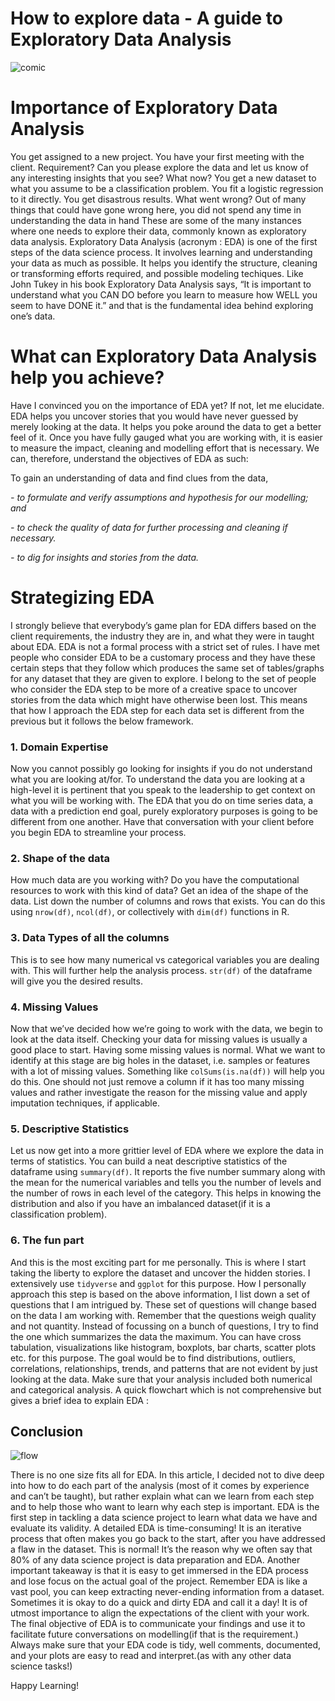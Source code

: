 How to explore data - A guide to Exploratory Data Analysis
================

![comic](https://user-images.githubusercontent.com/29751013/196309244-d76663bd-cfa5-4919-9b8e-af4694b789ff.png#center)

# Importance of Exploratory Data Analysis

You get assigned to a new project. You have your first meeting with the
client. Requirement? Can you please explore the data and let us know of
any interesting insights that you see? What now? You get a new dataset
to what you assume to be a classification problem. You fit a logistic
regression to it directly. You get disastrous results. What went wrong?
Out of many things that could have gone wrong here, you did not spend
any time in understanding the data in hand These are some of the many
instances where one needs to explore their data, commonly known as
exploratory data analysis. Exploratory Data Analysis (acronym : EDA) is
one of the first steps of the data science process. It involves learning
and understanding your data as much as possible. It helps you identify
the structure, cleaning or transforming efforts required, and possible
modeling techiques. Like John Tukey in his book Exploratory Data
Analysis says, “It is important to understand what you CAN DO before you
learn to measure how WELL you seem to have DONE it.” and that is the
fundamental idea behind exploring one’s data.

# What can Exploratory Data Analysis help you achieve?

Have I convinced you on the importance of EDA yet? If not, let me
elucidate. EDA helps you uncover stories that you would have never
guessed by merely looking at the data. It helps you poke around the data
to get a better feel of it. Once you have fully gauged what you are
working with, it is easier to measure the impact, cleaning and modelling
effort that is necessary. We can, therefore, understand the objectives
of EDA as such:

To gain an understanding of data and find clues from the data,

*- to formulate and verify assumptions and hypothesis for our modelling;
and*

*- to check the quality of data for further processing and cleaning if
necessary.*

*- to dig for insights and stories from the data.*

# Strategizing EDA

I strongly believe that everybody’s game plan for EDA differs based on
the client requirements, the industry they are in, and what they were in
taught about EDA. EDA is not a formal process with a strict set of
rules. I have met people who consider EDA to be a customary process and
they have these certain steps that they follow which produces the same
set of tables/graphs for any dataset that they are given to explore. I
belong to the set of people who consider the EDA step to be more of a
creative space to uncover stories from the data which might have
otherwise been lost. This means that how I approach the EDA step for
each data set is different from the previous but it follows the below
framework.

### 1. Domain Expertise

Now you cannot possibly go looking for insights if you do not understand
what you are looking at/for. To understand the data you are looking at a
high-level it is pertinent that you speak to the leadership to get
context on what you will be working with. The EDA that you do on time
series data, a data with a prediction end goal, purely exploratory
purposes is going to be different from one another. Have that
conversation with your client before you begin EDA to streamline your
process.

### 2. Shape of the data

How much data are you working with? Do you have the computational
resources to work with this kind of data? Get an idea of the shape of
the data. List down the number of columns and rows that exists. You can
do this using `nrow(df)`, `ncol(df)`, or collectively with `dim(df)`
functions in R.

### 3. Data Types of all the columns

This is to see how many numerical vs categorical variables you are
dealing with. This will further help the analysis process. `str(df)` of
the dataframe will give you the desired results.

### 4. Missing Values

Now that we’ve decided how we’re going to work with the data, we begin
to look at the data itself. Checking your data for missing values is
usually a good place to start. Having some missing values is normal.
What we want to identify at this stage are big holes in the dataset,
i.e. samples or features with a lot of missing values. Something like
`colSums(is.na(df))` will help you do this. One should not just remove a
column if it has too many missing values and rather investigate the
reason for the missing value and apply imputation techniques, if
applicable.

### 5. Descriptive Statistics

Let us now get into a more grittier level of EDA where we explore the
data in terms of statistics. You can build a neat descriptive statistics
of the dataframe using `summary(df)`. It reports the five number summary
along with the mean for the numerical variables and tells you the number
of levels and the number of rows in each level of the category. This
helps in knowing the distribution and also if you have an imbalanced
dataset(if it is a classification problem).

### 6. The fun part

And this is the most exciting part for me personally. This is where I
start taking the liberty to explore the dataset and uncover the hidden
stories. I extensively use `tidyverse` and `ggplot` for this purpose.
How I personally approach this step is based on the above information, I
list down a set of questions that I am intrigued by. These set of
questions will change based on the data I am working with. Remember that
the questions weigh quality and not quantity. Instead of focussing on a
bunch of questions, I try to find the one which summarizes the data the
maximum. You can have cross tabulation, visualizations like histogram,
boxplots, bar charts, scatter plots etc. for this purpose. The goal
would be to find distributions, outliers, correlations, relationships,
trends, and patterns that are not evident by just looking at the data.
Make sure that your analysis included both numerical and categorical
analysis. A quick flowchart which is not comprehensive but gives a brief
idea to explain EDA :



## Conclusion

![flow](https://user-images.githubusercontent.com/29751013/196309278-2769b783-afae-4002-9398-25c898868b72.png#center)

There is no one size fits all for EDA. In this article, I decided not to
dive deep into how to do each part of the analysis (most of it comes by
experience and can’t be taught), but rather explain what can we learn
from each step and to help those who want to learn why each step is
important. EDA is the first step in tackling a data science project to
learn what data we have and evaluate its validity. A detailed EDA is
time-consuming! It is an iterative process that often makes you go back
to the start, after you have addressed a flaw in the dataset. This is
normal! It’s the reason why we often say that 80% of any data science
project is data preparation and EDA. Another important takeaway is that
it is easy to get immersed in the EDA process and lose focus on the
actual goal of the project. Remember EDA is like a vast pool, you can
keep extracting never-ending information from a dataset. Sometimes it is
okay to do a quick and dirty EDA and call it a day! It is of utmost
importance to align the expectations of the client with your work. The
final objective of EDA is to communicate your findings and use it to
facilitate future conversations on modelling(if that is the
requirement.) Always make sure that your EDA code is tidy, well
comments, documented, and your plots are easy to read and interpret.(as
with any other data science tasks!)

Happy Learning!
